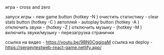 игра - cross and zero

запуск игры - new game button (hotkey -N )
очистить статистику - clear stats button (hotkey -C )
автоплей - autoplay button (hotkey -A )
отключить звуки - (hotkey -Z )
отключить музыку - (hotkey -M )
включить звуки/музыку - перезагрузка странички

ссылка на видео - https://youtu.be/9BN0CggioaM
ссылка на deploy - https://sergeytestweb-react-game.netlify.app/
